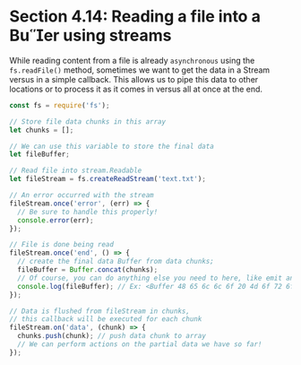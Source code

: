 # Section 4.14: Reading a file into a Buer using streams

While reading content from a file is already `asynchronous` using the `fs.readFile()` 
method, sometimes we want to get the data in a Stream versus in a simple callback. 
This allows us to pipe this data to other locations or to process it as it comes in 
versus all at once at the end.

```js
const fs = require('fs');

// Store file data chunks in this array
let chunks = [];

// We can use this variable to store the final data
let fileBuffer;

// Read file into stream.Readable
let fileStream = fs.createReadStream('text.txt');

// An error occurred with the stream
fileStream.once('error', (err) => {
  // Be sure to handle this properly!
  console.error(err);
});

// File is done being read
fileStream.once('end', () => {
  // create the final data Buffer from data chunks;
  fileBuffer = Buffer.concat(chunks);
  // Of course, you can do anything else you need to here, like emit an event!
  console.log(fileBuffer); // Ex: <Buffer 48 65 6c 6c 6f 20 4d 6f 72 6f 6c 21>
});

// Data is flushed from fileStream in chunks,
// this callback will be executed for each chunk
fileStream.on('data', (chunk) => {
  chunks.push(chunk); // push data chunk to array
  // We can perform actions on the partial data we have so far!
});
```